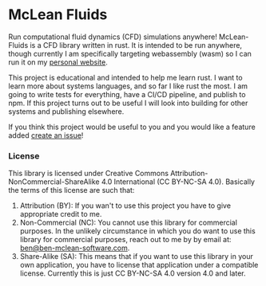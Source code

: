 # McLean Fluids

Run computational fluid dynamics (CFD) simulations anywhere! McLean-Fluids is a CFD library written in rust. It is intended to be run anywhere, though currently I am specifically targeting webassembly (wasm) so I can run it on my [personal website](https://ben-mclean-software.com).

This project is educational and intended to help me learn rust. I want to learn more about systems languages, and so far I like rust the most. I am going to write tests for everything, have a CI/CD pipeline, and publish to npm. If this project turns out to be useful I will look into building for other systems and publishing elsewhere.

If you think this project would be useful to you and you would like a feature added [create an issue](https://github.com/BenMcLean981/mclean-fluids/issues)!

### License

This library is licensed under Creative Commons Attribution-NonCommercial-ShareAlike 4.0 International (CC BY-NC-SA 4.0). Basically the terms of this license are such that:

1. Attribution (BY): If you wan't to use this project you have to give appropriate credit to me.
2. Non-Commercial (NC): You cannot use this library for commercial purposes. In the unlikely circumstance in which you do want to use this library for commercial purposes, reach out to me by by email at: [ben@ben-mclean-software.com](mailto:ben@ben-mclean-software.com).
3. Share-Alike (SA): This means that if you want to use this library in your own application, you have to license that application under a compatible license. Currently this is just CC BY-NC-SA 4.0 version 4.0 and later.

